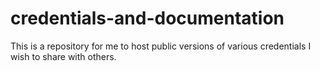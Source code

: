 # credentials-and-documentation
This is a repository for me to host public versions of various credentials I wish to share with others.
